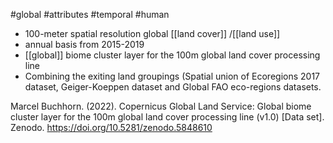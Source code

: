 #global #attributes #temporal #human

- 100-meter spatial resolution global [[land cover]] /[[land use]]
- annual basis from 2015-2019
- [[global]] biome cluster layer for the 100m global land cover processing line
- Combining the exiting land groupings (Spatial union of Ecoregions 2017 dataset, Geiger-Koeppen dataset and Global FAO eco-regions datasets.

Marcel Buchhorn. (2022). Copernicus Global Land Service: Global biome cluster layer for the 100m global land cover processing line (v1.0) [Data set]. Zenodo. https://doi.org/10.5281/zenodo.5848610